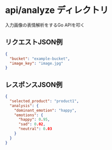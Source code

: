 # api/analyze ディレクトリ
入力画像の表情解析をするGo APIを叩く

## リクエストJSON例
```json
{
  "bucket": "example-bucket",
  "image_key": "image.jpg"
}
```

## レスポンスJSON例
```json
{
  "selected_product": "product1",
  "analysis": {
    "dominant_emotion": "happy",
    "emotions": {
      "happy": 0.95,
      "sad": 0.02,
      "neutral": 0.03
    }
  }
}
```